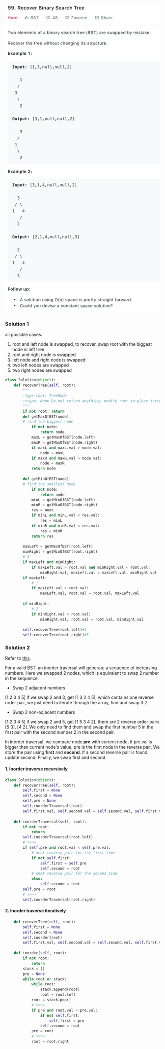 ![](../images/99.png)
### Solution 1
all possible cases:
1. root and left node is swapped, to recover, swap root with the biggest node in left tree
2. root and right node is swapped
3. left node and right node is swapped
4. two left nodes are swapped 
5. two right nodes are swapped
```python
class Solution(object):
    def recoverTree(self, root):
        """
        :type root: TreeNode
        :rtype: None Do not return anything, modify root in-place instead.
        """
        if not root: return
        def getMaxOfBST(node):
        # find the biggest node
            if not node:
                return node
            maxL = getMaxOfBST(node.left)
            maxR = getMaxOfBST(node.right)
            if maxL and maxL.val > node.val:
                node = maxL
            if maxR and maxR.val > node.val:
                node = maxR
            return node

        def getMinOfBST(node):
        # find the smallest node
            if not node:
                return node
            minL = getMinOfBST(node.left)
            minR = getMinOfBST(node.right)
            res = node
            if minL and minL.val < res.val:
                res = minL
            if minR and minR.val < res.val:
                res = minR
            return res

        maxLeft = getMaxOfBST(root.left)
        minRight = getMinOfBST(root.right)
        # 3
        if maxLeft and minRight:
            if maxLeft.val > root.val and minRight.val < root.val:
                minRight.val, maxLeft.val = maxLeft.val, minRight.val
        if maxLeft:
            # 1
            if maxLeft.val > root.val:
                maxLeft.val, root.val = root.val, maxLeft.val

        if minRight:
            # 2
            if minRight.val < root.val:
                minRight.val, root.val = root.val, minRight.val

        self.recoverTree(root.left)#4
        self.recoverTree(root.right)#5
```

### Solution 2
Refer to [this](https://leetcode.com/problems/recover-binary-search-tree/discuss/32535/No-Fancy-Algorithm-just-Simple-and-Powerful-In-Order-Traversal).

For a valid BST, an inorder traversal will generate a sequence of increasing numbers. Here we swapped 2 nodes, which is equivalent to swap 2 number in the sequence.
* Swap 2 adjacent numbers
  
[1 2 3 4 5] if we swap 2 and 3, get [1 3 2 4 5], which contains one reverse order pair, we just need to iterate through the array, find and swap 3 2
* Swap 2 non-adjacent numbers
  
[1 2 3 4 5] if we swap 2 and 5, get [1 5 3 4 2], there are 2 reverse order pairs [5 3], [4 2]. We only need to find them and swap the first number 5 in the first pair with the second number 2 in the second pair.

In inorder traversal, we compare node **pre** with current node, if pre.val is bigger than current node's value, pre is the first node in the reverse pair. We store the pair using **first** and **second**. If a second reverse pair is found, update second. Finally, we swap first and second.

#### 1. Inorder traverse recursively

```python
class Solution(object):
    def recoverTree(self, root):
        self.first = None
        self.second = None
        self.pre = None
        self.inorderTraversal(root)
        self.first.val, self.second.val = self.second.val, self.first.val

    def inorderTraversal(self, root):
        if not root:
            return
        self.inorderTraversal(root.left)
        # >>>>
        if self.pre and root.val < self.pre.val:
            # meet reverse pair for the first time
            if not self.first:
                self.first = self.pre
                self.second = root
            # meet reverse pair for the second time 
            else:
                self.second = root
        self.pre = root
        # >>>>
        self.inorderTraversal(root.right)
```

#### 2. Inorder traverse iteratively
```python
    def recoverTree(self, root):
        self.first = None
        self.second = None
        self.inorder(root)
        self.first.val, self.second.val = self.second.val, self.first.val

    def inorder(self, root):
        if not root:
            return
        stack = []
        pre = None
        while root or stack:
            while root:
                stack.append(root)
                root = root.left
            root = stack.pop()
            # >>>>
            if pre and root.val < pre.val:
                if not self.first:
                    self.first = pre
                self.second = root
            pre = root
            # >>>>
            root = root.right
```